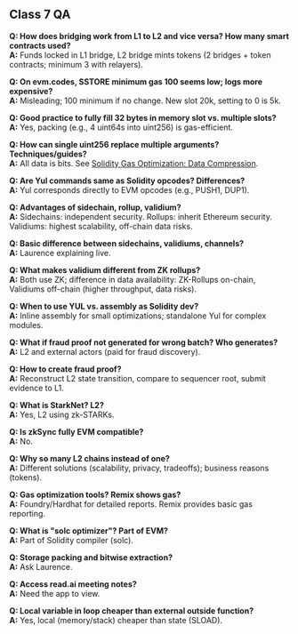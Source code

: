 ## **Class 7 QA**

**Q: How does bridging work from L1 to L2 and vice versa? How many smart contracts used?**<br/>
**A:** Funds locked in L1 bridge, L2 bridge mints tokens (2 bridges + token contracts; minimum 3 with relayers).

**Q: On evm.codes, SSTORE minimum gas 100 seems low; logs more expensive?**<br/>
**A:** Misleading; 100 minimum if no change. New slot 20k, setting to 0 is 5k.

**Q: Good practice to fully fill 32 bytes in memory slot vs. multiple slots?**<br/>
**A:** Yes, packing (e.g., 4 uint64s into uint256) is gas-efficient.

**Q: How can single uint256 replace multiple arguments? Techniques/guides?**<br/>
**A:** All data is bits. See [Solidity Gas Optimization: Data Compression](https://blog.emn178.cc/en/post/solidity-gas-optimization-data-compression/).

**Q: Are Yul commands same as Solidity opcodes? Differences?**<br/>
**A:** Yul corresponds directly to EVM opcodes (e.g., PUSH1, DUP1).

**Q: Advantages of sidechain, rollup, validium?**<br/>
**A:** Sidechains: independent security. Rollups: inherit Ethereum security. Validiums: highest scalability, off-chain data risks.

**Q: Basic difference between sidechains, validiums, channels?**<br/>
**A:** Laurence explaining live.

**Q: What makes validium different from ZK rollups?**<br/>
**A:** Both use ZK; difference in data availability: ZK-Rollups on-chain, Validiums off-chain (higher throughput, data risks).

**Q: When to use YUL vs. assembly as Solidity dev?**<br/>
**A:** Inline assembly for small optimizations; standalone Yul for complex modules.

**Q: What if fraud proof not generated for wrong batch? Who generates?**<br/>
**A:** L2 and external actors (paid for fraud discovery).

**Q: How to create fraud proof?**<br/>
**A:** Reconstruct L2 state transition, compare to sequencer root, submit evidence to L1.

**Q: What is StarkNet? L2?**<br/>
**A:** Yes, L2 using zk-STARKs.

**Q: Is zkSync fully EVM compatible?**<br/>
**A:** No.

**Q: Why so many L2 chains instead of one?**<br/>
**A:** Different solutions (scalability, privacy, tradeoffs); business reasons (tokens).

**Q: Gas optimization tools? Remix shows gas?**<br/>
**A:** Foundry/Hardhat for detailed reports. Remix provides basic gas reporting.

**Q: What is "solc optimizer"? Part of EVM?**<br/>
**A:** Part of Solidity compiler (solc).

**Q: Storage packing and bitwise extraction?**<br/>
**A:** Ask Laurence.

**Q: Access read.ai meeting notes?**<br/>
**A:** Need the app to view.

**Q: Local variable in loop cheaper than external outside function?**<br/>
**A:** Yes, local (memory/stack) cheaper than state (SLOAD).
